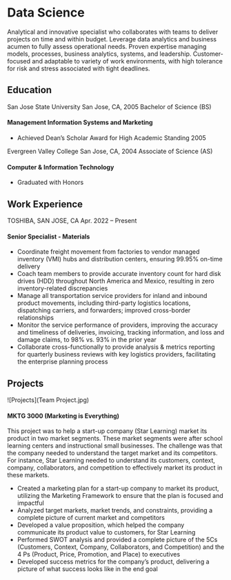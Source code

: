 # Data Science
Analytical and innovative specialist who collaborates with teams to deliver projects on time and within budget. Leverage data analytics and business acumen to fully assess operational needs. Proven expertise managing models, processes, business analytics, systems, and leadership. Customer-focused and adaptable to variety of work environments, with high tolerance for risk and stress associated with tight deadlines.

## Education
San Jose State University San Jose, CA, 2005
Bachelor of Science (BS)
#### Management Information Systems and Marketing
- Achieved Dean’s Scholar Award for High Academic Standing 2005

Evergreen Valley College San Jose, CA, 2004
Associate of Science (AS)
#### Computer & Information Technology 
- Graduated with Honors


## Work Experience
TOSHIBA, SAN JOSE, CA						                   Apr. 2022 – Present
#### Senior Specialist - Materials

- Coordinate freight movement from factories to vendor managed inventory (VMI) hubs and distribution centers, ensuring 99.95% on-time delivery
- Coach team members to provide accurate inventory count for hard disk drives (HDD) throughout North America and Mexico, resulting in zero inventory-related discrepancies
- Manage all transportation service providers for inland and inbound product movements, including third-party logistics locations, dispatching carriers, and forwarders; improved cross-border relationships 
- Monitor the service performance of providers, improving the accuracy and timeliness of deliveries, invoicing, tracking information, and loss and damage claims, to 98% vs. 93% in the prior year
- Collaborate cross-functionally to provide analysis & metrics reporting for quarterly business reviews with key logistics providers, facilitating the enterprise planning process


## Projects

![Projects](Team Project.jpg)

#### MKTG 3000 (Marketing is Everything)

This project was to help a start-up company (Star Learning) market its product in two market segments. These market segments were after school learning centers and instructional small businesses. The challenge was that the company needed to understand the target market and its competitors. For instance, Star Learning needed to understand its customers, context, company, collaborators, and competition to effectively market its product in these markets.

- Created a marketing plan for a start-up company to market its product, utilizing the Marketing Framework to ensure that the plan is focused and impactful
- Analyzed target markets, market trends, and constraints, providing a complete picture of current market and competitors
- Developed a value proposition, which helped the company communicate its product value to customers, for Star Learning
- Performed SWOT analysis and provided a complete picture of the 5Cs (Customers, Context, Company, Collaborators, and Competition) and the 4 Ps (Product, Price, Promotion, and Place) to executives
- Developed success metrics for the company’s product, delivering a picture of what success looks like in the end goal

